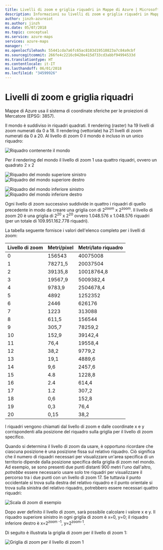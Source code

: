 ```yaml
---
title: Livelli di zoom e griglia riquadri in Mappe di Azure | Microsoft Docs
description: Informazioni su livelli di zoom e griglia riquadri in Mappe di Azure
author: jinzh-azureiot
ms.author: jinzh
ms.date: 05/07/2018
ms.topic: conceptual
ms.service: azure-maps
services: azure-maps
manager: ''
ms.openlocfilehash: 55441cda7a6fc65ac8103d19510823a7c84a9cbf
ms.sourcegitcommit: 266fe4c2216c0420e415d733cd3abbf94994533d
ms.translationtype: HT
ms.contentlocale: it-IT
ms.lasthandoff: 06/01/2018
ms.locfileid: "34599926"
---
```

# <a name="zoom-levels-and-tile-grid"></a>Livelli di zoom e griglia riquadri
Mappe di Azure usa il sistema di coordinate sferiche per le proiezioni di Mercatore (EPSG: 3857).

Il mondo è suddiviso in riquadri quadrati. Il rendering (raster) ha 19 livelli di zoom numerati da 0 a 18. Il rendering (vettoriale) ha 21 livelli di zoom numerati da 0 a 20. Al livello di zoom 0 il mondo è incluso in un unico riquadro:

![Riquadro contenente il mondo](./media/zoom-levels-and-tile-grid/world0.png)

Per il rendering del mondo il livello di zoom 1 usa quattro riquadri, ovvero un quadrato 2 x 2

![Riquadro del mondo superiore sinistro](./media/zoom-levels-and-tile-grid/world1a.png)     ![Riquadro del mondo superiore destro](./media/zoom-levels-and-tile-grid/world1c.png) 

![Riquadro del mondo inferiore sinistro](./media/zoom-levels-and-tile-grid/world1b.png)     ![Riquadro del mondo inferiore destro](./media/zoom-levels-and-tile-grid/world1d.png) 


Ogni livello di zoom successivo suddivide in quattro i riquadri di quello precedente in modo da creare una griglia con di 2<sup>zoom</sup> x 2<sup>zoom</sup>. Il livello di zoom 20 è una griglia di 2<sup>20</sup> x 2<sup>20</sup> ovvero 1.048.576 x 1.048.576 riquadri (per un totale di 109.951.162.778 riquadri).

La tabella seguente fornisce i valori dell'elenco completo per i livelli di zoom:

|Livello di zoom|Metri/pixel|Metri/lato riquadro|
|--- |--- |--- |
|0|156543|40075008|
|1|78271,5|20037504|
|2|39135,8|10018764,8|
|3|19567,9|5009382,4|
|4|9783,9|2504678,4|
|5|4892|1252352|
|6|2446|626176|
|7|1223|313088|
|8|611,5|156544|
|9|305,7|78259,2|
|10|152,9|39142,4|
|11|76,4|19558,4|
|12|38,2|9779,2|
|13|19,1|4889,6|
|14|9,6|2457,6|
|15|4.8|1228,8|
|16|2.4|614,4|
|17|1.2|307,2|
|18|0,6|152,8|
|19|0,3|76,4|
|20|0,15|38,2|

I riquadri vengono chiamati dal livello di zoom e dalle coordinate x e y corrispondenti alla posizione del riquadro sulla griglia per il livello di zoom specifico.

Quando si determina il livello di zoom da usare, è opportuno ricordare che ciascuna posizione è una posizione fissa sul relativo riquadro. Ciò significa che il numero di riquadri necessari per visualizzare un'area specifica di un territorio dipende dalla posizione specifica della griglia di zoom nel mondo. Ad esempio, se sono presenti due punti distanti 900 metri l'uno dall'altro, *potrebbe* essere necessario usare solo tre riquadri per visualizzare il percorso tra i due punti con un livello di zoom 17. Se tuttavia il punto occidentale si trova sulla destra del relativo riquadro e il punto orientale si trova sulla sinistra del relativo riquadro, potrebbero essere necessari quattro riquadri:

![Scala di zoom di esempio](./media/zoom-levels-and-tile-grid/zoomdemo_scaled.png) 

Dopo aver definito il livello di zoom, sarà possibile calcolare i valore x e y. Il riquadro superiore sinistro in ogni griglia di zoom è x=0, y=0; il riquadro inferiore destro è x=2<sup>zoom -1</sup>, y=2<sup>zoom-1</sup>.

Di seguito è illustrata la griglia di zoom per il livello di zoom 1:

![Griglia di zoom per il livello di zoom 1](./media/zoom-levels-and-tile-grid/api_x_y.png)
